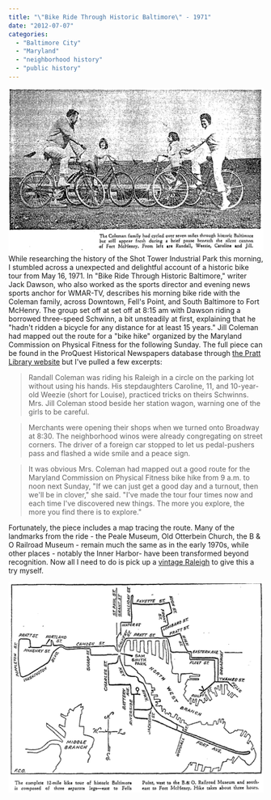 ```yaml
---
title: "\"Bike Ride Through Historic Baltimore\" - 1971"
date: "2012-07-07"
categories: 
  - "Baltimore City"
  - "Maryland"
  - "neighborhood history"
  - "public history"
---
```


[![](images/bikeride-1971.jpg "bikeride-1971")](http://historicsprawl.files.wordpress.com/2012/07/bikeride-1971.jpg)While researching the history of the Shot Tower Industrial Park this morning, I stumbled across a unexpected and delightful account of a historic bike tour from May 16, 1971. In "Bike Ride Through Historic Baltimore," writer Jack Dawson, who also worked as the sports director and evening news sports anchor for WMAR-TV, describes his morning bike ride with the Coleman family, across Downtown, Fell's Point, and South Baltimore to Fort McHenry. The group set off at set off at 8:15 am with Dawson riding a borrowed three-speed Schwinn, a bit unsteadily at first, explaining that he "hadn't ridden a bicycle for any distance for at least 15 years." Jill Coleman had mapped out the route for a "bike hike" organized by the Maryland Commission on Physical Fitness for the following Sunday. The full piece can be found in the ProQuest Historical Newspapers database through [the Pratt Library website](http://www.prattlibrary.org/research/database/?sbj=998) but I've pulled a few excerpts:

> Randall Coleman was riding his Raleigh in a circle on the parking lot without using his hands. His stepdaughters Caroline, 11, and 10-year-old Weezie (short for Louise), practiced tricks on theirs Schwinns. Mrs. Jill Coleman stood beside her station wagon, warning one of the girls to be careful.

> Merchants were opening their shops when we turned onto Broadway at 8:30. The neighborhood winos were already congregating on street corners. The driver of a foreign car stopped to let us pedal-pushers pass and flashed a wide smile and a peace sign.

> It was obvious Mrs. Coleman had mapped out a good route for the Maryland Commission on Physical Fitness bike hike from 9 a.m. to noon next Sunday, "If we can just get a good day and a turnout, then we'll be in clover," she said. "I've made the tour four times now and each time I've discovered new things. The more you explore, the more you find there is to explore."

Fortunately, the piece includes a map tracing the route. Many of the landmarks from the ride - the Peale Museum, Old Otterbein Church, the B & O Railroad Museum - remain much the same as in the early 1970s, while other places - notably the Inner Harbor- have been transformed beyond recognition. Now all I need to do is pick up a [vintage Raleigh](http://sheldonbrown.com/retroraleighs/) to give this a try myself.

[![](images/bikeride-map-19711.jpg "bikeride-map-1971")](http://historicsprawl.files.wordpress.com/2012/07/bikeride-map-19711.jpg)
